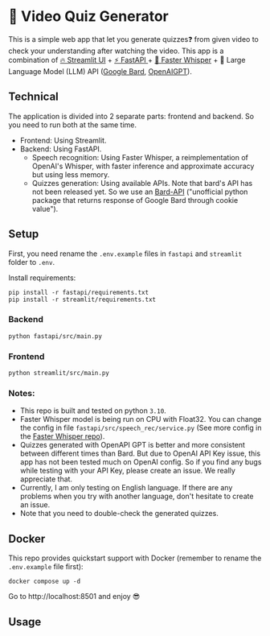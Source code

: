 # 🦉 Video Quiz Generator
This is a simple web app that let you generate quizzes❓ from given video to check your understanding after watching the video. This app is a combination of [🔥 Streamlit UI](https://streamlit.io/) + [⚡️ FastAPI ](https://fastapi.tiangolo.com/) + [💬 Faster Whisper](https://github.com/guillaumekln/faster-whisper) + 🦜 Large Language Model (LLM) API ([Google Bard](https://github.com/dsdanielpark/Bard-API), [OpenAIGPT](https://platform.openai.com/account/api-keys)).

## Technical
The application is divided into 2 separate parts: frontend and backend. So you need to run both at the same time.
- Frontend: Using Streamlit.
- Backend: Using FastAPI.
    - Speech recognition: Using Faster Whisper, a reimplementation of OpenAI's Whisper, with faster inference and approximate accuracy but using less memory.
    - Quizzes generation: Using available APIs. Note that bard's API has not been released yet. So we use an [Bard-API](https://github.com/dsdanielpark/Bard-API) ("unofficial python package that returns response of Google Bard through cookie value").


## Setup
First, you need rename the `.env.example` files in `fastapi` and `streamlit` folder to `.env`.

Install requirements:
```
pip install -r fastapi/requirements.txt
pip install -r streamlit/requirements.txt
```

### Backend
```
python fastapi/src/main.py
```

### Frontend
```
python streamlit/src/main.py
```

### Notes:
- This repo is built and tested on python `3.10`.
- Faster Whisper model is being run on CPU with Float32. You can change the config in file `fastapi/src/speech_rec/service.py` (See more config in the [Faster Whisper repo](https://github.com/guillaumekln/faster-whisper)).
- Quizzes generated with OpenAPI GPT is better and more consistent between different times than Bard. But due to OpenAI API Key issue, this app has not been tested much on OpenAI config. So if you find any bugs while testing with your API Key, please create an issue. We really appreciate that.
- Currently, I am only testing on English language. If there are any problems when you try with another language, don't hesitate to create an issue.
- Note that you need to double-check the generated quizzes.

## Docker
This repo provides quickstart support with Docker (remember to rename the `.env.example` file first):
```
docker compose up -d
```
Go to http://localhost:8501 and enjoy 😎

## Usage